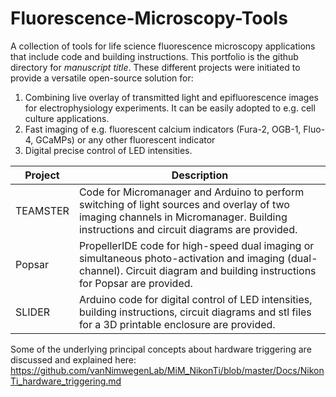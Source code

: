 # Fluorescence-Microscopy-Tools
A collection of tools for life science fluorescence microscopy applications that include code and building instructions.
This portfolio is the github directory for *manuscript title*. 
These different projects were initiated to provide a versatile open-source solution for:
1. Combining live overlay of transmitted light and epifluorescence images for electrophysiology experiments. It can be easily  adopted to e.g. cell culture applications.  
1. Fast imaging of e.g. fluorescent calcium indicators (Fura-2, OGB-1, Fluo-4, GCaMPs) or any other fluorescent indicator 
1. Digital precise control of LED intensities.



Project | Description
------------ | -------------
TEAMSTER | Code for Micromanager and Arduino to perform switching of light sources and overlay of two imaging channels in Micromanager. Building instructions and circuit diagrams are provided.
Popsar | PropellerIDE code for high-speed dual imaging or simultaneous photo-activation and imaging (dual-channel). Circuit diagram and building instructions for Popsar are provided.
SLIDER | Arduino code for digital control of LED intensities, building instructions, circuit diagrams and stl files for a 3D printable enclosure are provided.


Some of the underlying principal concepts about hardware triggering are discussed and explained here:
https://github.com/vanNimwegenLab/MiM_NikonTi/blob/master/Docs/NikonTi_hardware_triggering.md
